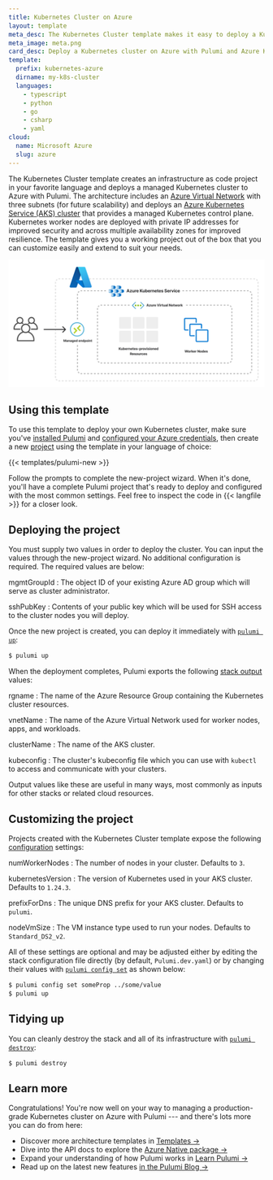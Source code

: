 ```yaml
---
title: Kubernetes Cluster on Azure
layout: template
meta_desc: The Kubernetes Cluster template makes it easy to deploy a Kubernetes cluster on Azure with Pulumi and Azure Kubernetes Service (AKS).
meta_image: meta.png
card_desc: Deploy a Kubernetes cluster on Azure with Pulumi and Azure Kubernetes Service (AKS).
template:
  prefix: kubernetes-azure
  dirname: my-k8s-cluster
  languages:
    - typescript
    - python
    - go
    - csharp
    - yaml
cloud:
  name: Microsoft Azure
  slug: azure
---
```


The Kubernetes Cluster template creates an infrastructure as code project in your favorite language and deploys a managed Kubernetes cluster to Azure with Pulumi. The architecture includes an [Azure Virtual Network](/registry/packages/azure-native/api-docs/network/virtualnetwork) with three subnets (for future scalability) and deploys an [Azure Kubernetes Service (AKS) cluster](/registry/packages/azure-native/api-docs/containerservice/managedcluster) that provides a managed Kubernetes control plane. Kubernetes worker nodes are deployed with private IP addresses for improved security and across multiple availability zones for improved resilience. The template gives you a working project out of the box that you can customize easily and extend to suit your needs.

![An architecture diagram of the Pulumi Azure Kubernetes Cluster template](./architecture.png)

## Using this template

To use this template to deploy your own Kubernetes cluster, make sure you've [installed Pulumi](/docs/get-started/install) and [configured your Azure credentials](/registry/packages/azure/installation-configuration#credentials), then create a new [project](/docs/intro/concepts/project) using the template in your language of choice:

{{< templates/pulumi-new >}}

Follow the prompts to complete the new-project wizard. When it's done, you'll have a complete Pulumi project that's ready to deploy and configured with the most common settings. Feel free to inspect the code in {{< langfile >}} for a closer look.

## Deploying the project

You must supply two values in order to deploy the cluster. You can input the values through the new-project wizard. No additional configuration is required. The required values are below:

mgmtGroupId
: The object ID of your existing Azure AD group which will serve as cluster administrator.

sshPubKey
: Contents of your public key which will be used for SSH access to the cluster nodes you will deploy.

Once the new project is created, you can deploy it immediately with [`pulumi up`](/docs/reference/cli/pulumi_up):

```bash
$ pulumi up
```

When the deployment completes, Pulumi exports the following [stack output](/docs/intro/concepts/stack#outputs) values:

rgname
: The name of the Azure Resource Group containing the Kubernetes cluster resources.

vnetName
: The name of the Azure Virtual Network used for worker nodes, apps, and workloads.

clusterName
: The name of the AKS cluster.

kubeconfig
: The cluster's kubeconfig file which you can use with `kubectl` to access and communicate with your clusters.

Output values like these are useful in many ways, most commonly as inputs for other stacks or related cloud resources.

## Customizing the project

Projects created with the Kubernetes Cluster template expose the following [configuration](/docs/intro/concepts/config) settings:

numWorkerNodes
: The number of nodes in your cluster. Defaults to `3`.

kubernetesVersion
: The version of Kubernetes used in your AKS cluster. Defaults to `1.24.3`.

prefixForDns
: The unique DNS prefix for your AKS cluster. Defaults to `pulumi`.

nodeVmSize
: The VM instance type used to run your nodes. Defaults to `Standard_DS2_v2`.

All of these settings are optional and may be adjusted either by editing the stack configuration file directly (by default, `Pulumi.dev.yaml`) or by changing their values with [`pulumi config set`](/docs/reference/cli/pulumi_config_set) as shown below:

```bash
$ pulumi config set someProp ../some/value
$ pulumi up
```

## Tidying up

You can cleanly destroy the stack and all of its infrastructure with [`pulumi destroy`](/docs/reference/cli/pulumi_destroy):

```bash
$ pulumi destroy
```

## Learn more

Congratulations! You're now well on your way to managing a production-grade Kubernetes cluster on Azure with Pulumi --- and there's lots more you can do from here:

* Discover more architecture templates in [Templates &rarr;](/templates)
* Dive into the API docs to explore the [Azure Native package &rarr;](/registry/packages/azure-native)
* Expand your understanding of how Pulumi works in [Learn Pulumi &rarr;](/learn)
* Read up on the latest new features [in the Pulumi Blog &rarr;](/blog/tag/kubernetes)
